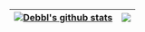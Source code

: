 | <a href="https://blog.aiwan.run"><img align="center" src="https://github-readme-stats.vercel.app/api?username=Debbl&show_icons=true&include_all_commits=true&theme=buefy&hide_border=true" alt="Debbl's github stats" /></a> | <a href="https://blog.aiwan.run"><img align="center" src="https://github-readme-stats.vercel.app/api/top-langs/?username=Debbl&layout=compact&theme=buefy&hide_border=true" /></a> |
| ------------- | ------------- |


